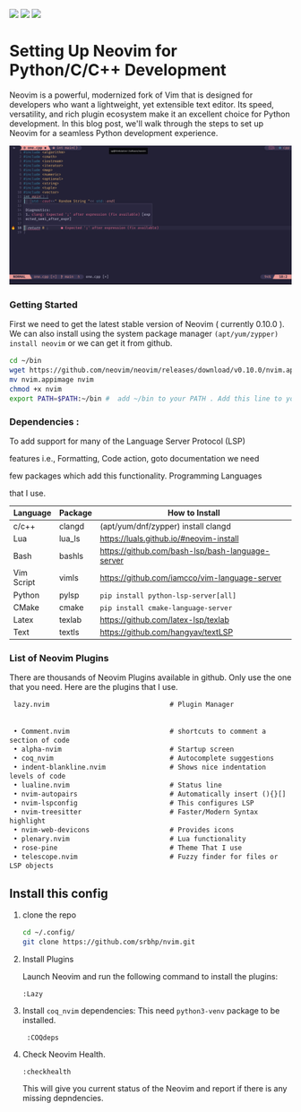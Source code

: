 <a href="https://dotfyle.com/srbhp/nvim"><img src="https://dotfyle.com/srbhp/nvim/badges/plugins?style=for-the-badge" /></a>
<a href="https://dotfyle.com/srbhp/nvim"><img src="https://dotfyle.com/srbhp/nvim/badges/leaderkey?style=for-the-badge" /></a>
<a href="https://dotfyle.com/srbhp/nvim"><img src="https://dotfyle.com/srbhp/nvim/badges/plugin-manager?style=for-the-badge" /></a>


# Setting Up Neovim for Python/C/C++ Development
Neovim is a powerful, modernized fork of Vim that is designed for developers who want a lightweight, yet extensible text editor. Its speed, versatility, and rich plugin ecosystem make it an excellent choice for Python development. In this blog post, we'll walk through the steps to set up Neovim for a seamless Python development experience.


 ![Screenshots](nvim.png)


### Getting Started

First we need to get the latest stable version of Neovim ( currently 0.10.0 ). We can 
also install using the system package manager `(apt/yum/zypper) install neovim` or
we can get it from github.

```bash
cd ~/bin
wget https://github.com/neovim/neovim/releases/download/v0.10.0/nvim.appimage
mv nvim.appimage nvim
chmod +x nvim
export PATH=$PATH:~/bin #  add ~/bin to your PATH . Add this line to your ~/.bashrc 
```

### Dependencies : 

To add support for many of the Language Server Protocol (LSP)

features i.e., Formatting, Code action, goto documentation we need 

few packages which add this functionality. Programming Languages 

that I use.

| Language  | Package | How to Install |
| ---------- | ------- | --------------- |
| c/c++  	|	clangd| (apt/yum/dnf/zypper) install clangd| 
| Lua    	|	lua_ls|https://luals.github.io/#neovim-install | 
| Bash   	|	bashls|https://github.com/bash-lsp/bash-language-server | 
| Vim Script|  vimls|https://github.com/iamcco/vim-language-server |
| Python	|	pylsp |`pip install python-lsp-server[all]`|
| CMake     | 	cmake| `pip install cmake-language-server` |
| Latex | 	    texlab|https://github.com/latex-lsp/texlab| 
| Text  |	    textls|https://github.com/hangyav/textLSP| 

###  List of Neovim Plugins

There are thousands of Neovim Plugins available  in github. Only use 
the one that you need. Here are the plugins that I use. 

     lazy.nvim                              # Plugin Manager


     • Comment.nvim                         # shortcuts to comment a section of code
     • alpha-nvim                           # Startup screen
     • coq_nvim                             # Autocomplete suggestions
     • indent-blankline.nvim                # Shows nice indentation levels of code 
     • lualine.nvim                         # Status line
     • nvim-autopairs                       # Automatically insert (){}[] 
     • nvim-lspconfig                       # This configures LSP
     • nvim-treesitter                      # Faster/Modern Syntax highlight
     • nvim-web-devicons                    # Provides icons 
     • plenary.nvim                         # Lua functionality
     • rose-pine                            # Theme That I use
     • telescope.nvim                       # Fuzzy finder for files or LSP objects

## Install this config

 1. clone the repo
    ```bash
    cd ~/.config/
    git clone https://github.com/srbhp/nvim.git
    ```
 
 2. Install Plugins

    Launch Neovim and run the following command to install the plugins:
    ```vim
    :Lazy
    ```
3. Install `coq_nvim` dependencies:
   This need `python3-venv` package to be installed. 
   ```vim
    :COQdeps
   ```
4. Check Neovim Health.
   
   ```vim
   :checkhealth
   ```
   This will give you current status of the Neovim and report
   if there is any missing depndencies. 
